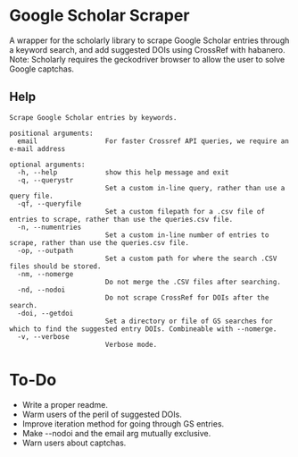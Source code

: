 # Google Scholar Scraper

A wrapper for the scholarly library to scrape Google Scholar entries through a keyword search, and add suggested DOIs using CrossRef with habanero.  
Note: Scholarly requires the geckodriver browser to allow the user to solve Google captchas.

## Help
```
Scrape Google Scholar entries by keywords.

positional arguments:
  email                 For faster Crossref API queries, we require an e-mail address

optional arguments:
  -h, --help            show this help message and exit
  -q, --querystr
                        Set a custom in-line query, rather than use a query file.
  -qf, --queryfile
                        Set a custom filepath for a .csv file of entries to scrape, rather than use the queries.csv file.
  -n, --numentries
                        Set a custom in-line number of entries to scrape, rather than use the queries.csv file.
  -op, --outpath
                        Set a custom path for where the search .CSV files should be stored.
  -nm, --nomerge
                        Do not merge the .CSV files after searching.
  -nd, --nodoi
                        Do not scrape CrossRef for DOIs after the search.
  -doi, --getdoi
                        Set a directory or file of GS searches for which to find the suggested entry DOIs. Combineable with --nomerge.
  -v, --verbose
                        Verbose mode.
```

# To-Do

*  Write a proper readme.
*  Warm users of the peril of suggested DOIs.
*  Improve iteration method for going through GS entries.
*  Make --nodoi and the email arg mutually exclusive.
*  Warn users about captchas.
